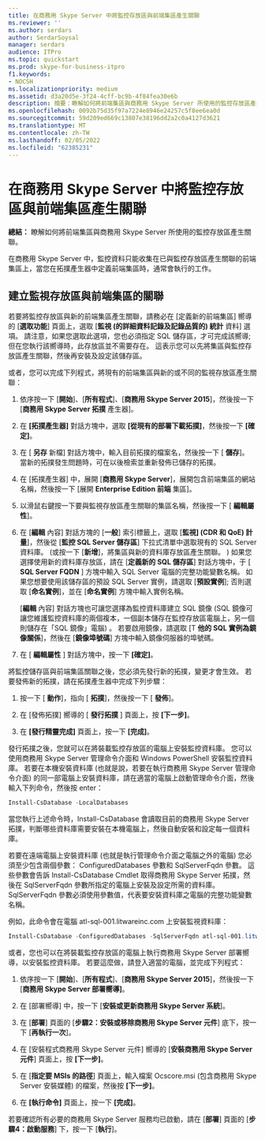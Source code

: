 ```yaml
---
title: 在商務用 Skype Server 中將監控存放區與前端集區產生關聯
ms.reviewer: ''
ms.author: serdars
author: SerdarSoysal
manager: serdars
audience: ITPro
ms.topic: quickstart
ms.prod: skype-for-business-itpro
f1.keywords:
- NOCSH
ms.localizationpriority: medium
ms.assetid: d3a20d5e-3f24-4cff-bc9b-4f84fea30e6b
description: 摘要：瞭解如何將前端集區與商務用 Skype Server 所使用的監控存放區產生關聯。
ms.openlocfilehash: 0092b75d35f97a7224e8946e24257c5f8ee6ea0d
ms.sourcegitcommit: 59d209ed669c13807e38196dd2a2c0a4127d3621
ms.translationtype: MT
ms.contentlocale: zh-TW
ms.lasthandoff: 02/05/2022
ms.locfileid: "62385231"
---
```

# <a name="associate-a-monitoring-store-with-a-front-end-pool-in-skype-for-business-server"></a>在商務用 Skype Server 中將監控存放區與前端集區產生關聯 
**總結：** 瞭解如何將前端集區與商務用 Skype Server 所使用的監控存放區產生關聯。
  
在商務用 Skype Server 中，監控資料只能收集在已與監控存放區產生關聯的前端集區上，當您在拓撲產生器中定義前端集區時，通常會執行的工作。
  
## <a name="associate-a-monitoring-store-with-a-front-end-pool"></a>建立監視存放區與前端集區的關聯

 若要將監控存放區與新的前端集區產生關聯，請務必在 [定義新的前端集區] 嚮導的 [**選取功能**] 頁面上，選取 [**監視 (的詳細資料記錄及記錄品質的) 統計** 資料] 選項。 請注意，如果您選取此選項，您也必須指定 SQL 儲存區，才可完成該嚮導; 但在您執行該嚮導時，此存放區並不需要存在。 這表示您可以先將集區與監控存放區產生關聯，然後再安裝及設定該儲存區。
  
或者，您可以完成下列程式，將現有的前端集區與新的或不同的監視存放區產生關聯：
  
1. 依序按一下 [**開始**]、[**所有程式**]、[**商務用 Skype Server 2015**]，然後按一下 [**商務用 Skype Server 拓撲** 產生器]。
    
2. 在 **[拓撲產生器]** 對話方塊中，選取 **[從現有的部署下載拓撲]**，然後按一下 **[確定]**。
    
3. 在 [ **另存** 新檔] 對話方塊中，輸入目前拓撲的檔案名，然後按一下 [ **儲存**]。 當新的拓撲發生問題時，可在以後檢索並重新發佈已儲存的拓撲。
    
4. 在 [拓撲產生器] 中，展開 [**商務用 Skype Server**]，展開包含前端集區的網站名稱，然後按一下 [展開 **Enterprise Edition 前端** 集區]。
    
5. 以滑鼠右鍵按一下要與監視存放區產生關聯的集區名稱，然後按一下 [ **編輯屬性**]。
    
6. 在 [**編輯** 內容] 對話方塊的 [**一般**] 索引標籤上，選取 [**監視] (CDR 和 QoE) 計量**]，然後從 [**監控 SQL Server 儲存區**] 下拉式清單中選取現有的 SQL Server 資料庫。  (或按一下 [**新增**]，將集區與新的資料庫存放區產生關聯。 ) 如果您選擇使用新的資料庫存放區，請在 [**定義新的 SQL 儲存區**] 對話方塊中，于 [ **SQL Server FQDN** ] 方塊中輸入 SQL Server 電腦的完整功能變數名稱。 如果您想要使用該儲存區的預設 SQL Server 實例，請選取 [**預設實例**]; 否則選取 [**命名實例**]，並在 [**命名實例**] 方塊中輸入實例名稱。
    
    [**編輯** 內容] 對話方塊也可讓您選擇為監控資料庫建立 SQL 鏡像 (SQL 鏡像可讓您維護監控資料庫的兩個複本，一個副本儲存在監控存放區電腦上，另一個則儲存在「SQL 鏡像」電腦) 。 若要啟用鏡像，請選取 [T **他的 SQL 實例為鏡像關係**]，然後在 [**鏡像埠號碼**] 方塊中輸入鏡像伺服器的埠號碼。
    
7. 在 [ **編輯屬性** ] 對話方塊中，按一下 **[確定]**。
    
將監控儲存區與前端集區關聯之後，您必須先發行新的拓撲，變更才會生效。 若要發佈新的拓撲，請在拓撲產生器中完成下列步驟：
  
1. 按一下 [ **動作**]，指向 [ **拓撲**]，然後按一下 [ **發佈**]。
    
2. 在 [發佈拓撲] 嚮導的 [ **發行拓撲** ] 頁面上，按 **[下一步]**。
    
3. 在 **[發行精靈完成]** 頁面上，按一下 **[完成]**。
    
發行拓撲之後，您就可以在將裝載監控存放區的電腦上安裝監控資料庫。 您可以使用商務用 Skype Server 管理命令介面和 Windows PowerShell 安裝監控資料庫。 若要在本機安裝資料庫 (也就是說，若要在執行商務用 Skype Server 管理命令介面) 的同一部電腦上安裝資料庫，請在適當的電腦上啟動管理命令介面，然後輸入下列命令，然後按 enter：
  
```powershell
Install-CsDatabase -LocalDatabases
```

當您執行上述命令時，Install-CsDatabase 會讀取目前的商務用 Skype Server 拓撲，判斷哪些資料庫需要安裝在本機電腦上，然後自動安裝和設定每一個資料庫。
  
若要在遠端電腦上安裝資料庫 (也就是執行管理命令介面之電腦之外的電腦) 您必須至少包含兩個參數： ConfiguredDatabases 參數和 SqlServerFqdn 參數。 這些參數會告訴 Install-CsDatabase Cmdlet 取得商務用 Skype Server 拓撲，然後在 SqlServerFqdn 參數所指定的電腦上安裝及設定所需的資料庫。 SqlServerFqdn 參數必須使用參數值，代表要安裝資料庫之電腦的完整功能變數名稱。
  
例如，此命令會在電腦 atl-sql-001.litwareinc.com 上安裝監視資料庫：
  
```powershell
Install-CsDatabase -ConfiguredDatabases -SqlServerFqdn atl-sql-001.litwareinc.com
```

或者，您也可以在將裝載監控存放區的電腦上執行商務用 Skype Server 部署嚮導，以安裝監控資料庫。 若要這麼做，請登入適當的電腦，並完成下列程式：
  
1. 依序按一下 [**開始**]、[**所有程式**]、[**商務用 Skype Server 2015**]，然後按一下 [**商務用 Skype Server 部署嚮導]**。
    
2. 在 [部署嚮導] 中，按一下 [**安裝或更新商務用 Skype Server 系統**]。
    
3. 在 [**部署**] 頁面的 [**步驟2：安裝或移除商務用 Skype Server 元件**] 底下，按一下 [**再執行一次**]。
    
4. 在 [安裝程式商務用 Skype Server 元件] 嚮導的 [**安裝商務用 Skype Server 元件**] 頁面上，按 **[下一步]**。
    
5. 在 [**指定要 MSIs 的路徑**] 頁面上，輸入檔案 Ocscore.msi (包含商務用 Skype Server 安裝媒體) 的檔案，然後按 **[下一步]**。
    
6. 在 **[執行命令]** 頁面上，按一下 **[完成]**。
    
若要確認所有必要的商務用 Skype Server 服務均已啟動，請在 [**部署**] 頁面的 [**步驟4：啟動服務**] 下，按一下 [**執行**]。
  

